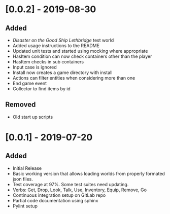 # [0.0.2] - 2019-08-30
## Added
- *Disaster on the Good Ship Lethbridge* test world
- Added usage instructions to the README
- Updated unit tests and started using mocking where appropriate
- HasItem condition can now check containers other than the player
- HasItem checks in sub containers
- Input case is ignored
- Install now creates a game directory with install
- Actions can filter entities when considering more than one
- End game event
- Collector to find items by id

## Removed
- Old start up scripts


# [0.0.1] - 2019-07-20
## Added
- Initial Release
- Basic working version that allows loading worlds from properly formated json files.
- Test coverage at 97%. Some test suites need updating.
- Verbs: Get, Drop, Look, Talk, Use, Inventory, Equip, Remove, Go
- Continuous integration setup on GitLab repo
- Partial code documentation using sphinx
- Pylint setup